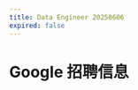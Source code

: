 ```yaml
---
title: Data Engineer 20250606
expired: false
---
```


# Google 招聘信息

<JobPostingTable job-posting-json-path="google/data/data-engineer-20250606.json" />
